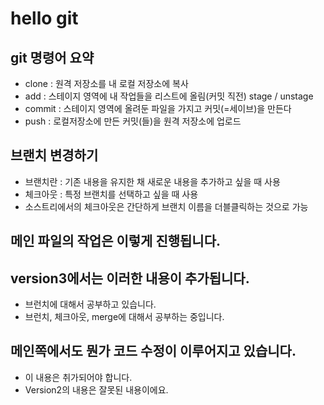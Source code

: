 # hello git

## git 명령어 요약

- clone : 원격 저장소를 내 로컬 저장소에 복사
- add : 스테이지 영역에 내 작업들을 리스트에 올림(커밋 직전) stage / unstage
- commit : 스테이지 영역에 올려둔 파일을 가지고 커밋(=세이브)을 만든다
- push : 로컬저장소에 만든 커밋(들)을 원격 저장소에 업로드



## 브랜치 변경하기
- 브랜치란 : 기존 내용을 유지한 채 새로운 내용을 추가하고 싶을 때 사용
- 체크아웃 : 특정 브랜치를 선택하고 싶을 때 사용
- 소스트리에서의 체크아웃은 간단하게 브랜치 이름을 더블클릭하는 것으로 가능 


## 메인 파일의 작업은 이렇게 진행됩니다.

## version3에서는 이러한 내용이 추가됩니다.
- 브런치에 대해서 공부하고 있습니다. 
- 브런치, 체크아웃, merge에 대해서 공부하는 중입니다.

## 메인쪽에서도 뭔가 코드 수정이 이루어지고 있습니다.
- 이 내용은 취가되어야 합니다.
- Version2의 내용은 잘못된 내용이에요.